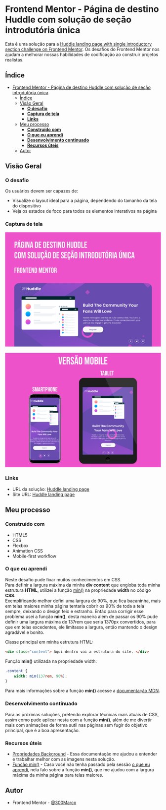 # Frontend Mentor - Página de destino Huddle com solução de seção introdutória única

Esta é uma solução para a [Huddle landing page with single introductory section challenge on Frontend Mentor](https://www.frontendmentor.io/challenges/huddle-landing-page-with-a-single-introductory-section-B_2Wvxgi0). Os desafios do Frontend Mentor nos ajudam a melhorar nossas habilidades de codificação ao construir projetos realistas. 

## Índice

- [Frontend Mentor - Página de destino Huddle com solução de seção introdutória única](#frontend-mentor---página-de-destino-huddle-com-solução-de-seção-introdutória-única)
  - [Índice](#índice)
  - [Visão Geral](#visão-geral)
    - [**O desafio**](#o-desafio)
    - [**Captura de tela**](#captura-de-tela)
    - [**Links**](#links)
  - [Meu processo](#meu-processo)
    - [**Construído com**](#construído-com)
    - [**O que eu aprendi**](#o-que-eu-aprendi)
    - [**Desenvolvimento continuado**](#desenvolvimento-continuado)
    - [**Recursos úteis**](#recursos-úteis)
  - [Autor](#autor)

## Visão Geral

### **O desafio**

Os usuários devem ser capazes de:

- Visualize o layout ideal para a página, dependendo do tamanho da tela do dispositivo
- Veja os estados de foco para todos os elementos interativos na página

### **Captura de tela**

![Home Page - Web](./github/home-page-web.png)
<br><br>
![Home Page - Mobile](./github/home-page-mobile.png)

### **Links**

- URL da solução: [Huddle landing page](https://your-solution-url.com)
- Site URL: [Huddle landing page](https://huddle-landing-page-competent.netlify.app/)

## Meu processo

### **Construído com**

- HTML5
- CSS
- Flexbox
- Animation CSS
- Mobile-first workflow

### **O que eu aprendi**

Neste desafio pude fixar muitos conhecimentos em CSS.<br>
Para definir a largura máxima da minha **div content** que engloba toda minha estrutura **HTML**, utilizei a função [min()](https://developer.mozilla.org/en-US/docs/Web/CSS/min()) na propriedade **width** no código **CSS**.<br>
Exemplificando melhor defini uma largura de 90%, que fica bacaninha, mais em telas maiores minha página tentaria cobrir os 90% de toda a tela sempre, deixando o design feio e estranho. Então para corrigir esse problema usei a função **min()**, desta maneira além de passar os 90% pude definir uma largura máxima de 137rem que seria 1370px convertidos, para que em telas excedentes, ele limitasse a largura, então mantendo o design agradável e bonito.

Classe principal em minha estrutura HTML:

```html
<div class="content"> Aqui dentro vai a estrutura do site. </div>
```
Função **min()** utilizada na propriedade width:
```css
.content {
    width: min(137rem, 90%);
}
```

Para mais informações sobre a função **min()** acesse a [documentação MDN](https://developer.mozilla.org/en-US/docs/Web/CSS/min()).

### **Desenvolvimento continuado**

Para as próximas soluções, pretendo explorar técnicas mais atuais de CSS, assim como pude aplicar nesta com a função **min()**, além de me divertir mais com animações de forma sutil nas páginas sem fugir do objetivo principal, que é a boa apresentação.

### **Recursos úteis**

- [Propriedades Background](https://www.w3schools.com/cssref/css3_pr_background.asp) - Essa documentação me ajudou a entender e trabalhar melhor com as imagens nesta solução.
- [Função min()](https://developer.mozilla.org/en-US/docs/Web/CSS/min()) - Caso você não tenha passado pela sessão [o que eu aprendi](#o-que-eu-aprendi), nela falo sobre a função **min()**, que me ajudou com a largura máxima da minha página para telas maiores.

## Autor

- Frontend Mentor - [@300Marco](https://www.frontendmentor.io/profile/300Marco)
